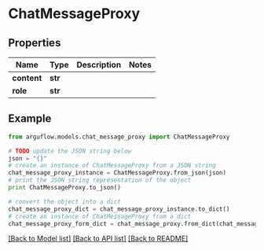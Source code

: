 # ChatMessageProxy


## Properties

Name | Type | Description | Notes
------------ | ------------- | ------------- | -------------
**content** | **str** |  | 
**role** | **str** |  | 

## Example

```python
from arguflow.models.chat_message_proxy import ChatMessageProxy

# TODO update the JSON string below
json = "{}"
# create an instance of ChatMessageProxy from a JSON string
chat_message_proxy_instance = ChatMessageProxy.from_json(json)
# print the JSON string representation of the object
print ChatMessageProxy.to_json()

# convert the object into a dict
chat_message_proxy_dict = chat_message_proxy_instance.to_dict()
# create an instance of ChatMessageProxy from a dict
chat_message_proxy_form_dict = chat_message_proxy.from_dict(chat_message_proxy_dict)
```
[[Back to Model list]](../README.md#documentation-for-models) [[Back to API list]](../README.md#documentation-for-api-endpoints) [[Back to README]](../README.md)


